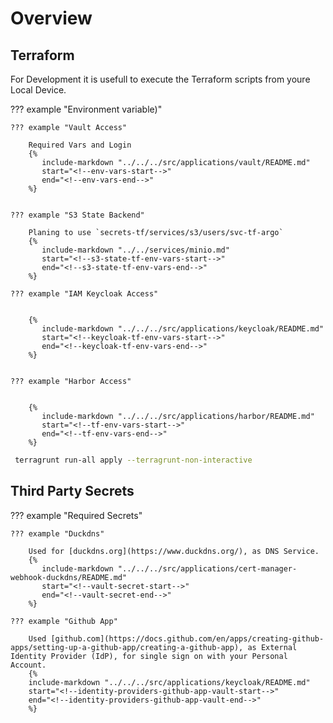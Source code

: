 # Overview



## Terraform

For Development it is usefull to execute the Terraform scripts from youre Local Device.

??? example "Environment variable)"

    ??? example "Vault Access"

        Required Vars and Login
        {%
           include-markdown "../../../src/applications/vault/README.md"
           start="<!--env-vars-start-->"
           end="<!--env-vars-end-->"
        %}


    ??? example "S3 State Backend"

        Planing to use `secrets-tf/services/s3/users/svc-tf-argo`
        {%
           include-markdown "../../services/minio.md"
           start="<!--s3-state-tf-env-vars-start-->"
           end="<!--s3-state-tf-env-vars-end-->"
        %}

    ??? example "IAM Keycloak Access"


        {%
           include-markdown "../../../src/applications/keycloak/README.md"
           start="<!--keycloak-tf-env-vars-start-->"
           end="<!--keycloak-tf-env-vars-end-->"
        %}


    ??? example "Harbor Access"


        {%
           include-markdown "../../../src/applications/harbor/README.md"
           start="<!--tf-env-vars-start-->"
           end="<!--tf-env-vars-end-->"
        %}


```sh
 terragrunt run-all apply --terragrunt-non-interactive
```


## Third Party Secrets

??? example "Required Secrets"

    ??? example "Duckdns"

        Used for [duckdns.org](https://www.duckdns.org/), as DNS Service.
        {%
           include-markdown "../../../src/applications/cert-manager-webhook-duckdns/README.md"
           start="<!--vault-secret-start-->"
           end="<!--vault-secret-end-->"
        %}

    ??? example "Github App"

        Used [github.com](https://docs.github.com/en/apps/creating-github-apps/setting-up-a-github-app/creating-a-github-app), as External Identity Provider (IdP), for single sign on with your Personal Account.
        {%
        include-markdown "../../../src/applications/keycloak/README.md"
        start="<!--identity-providers-github-app-vault-start-->"
        end="<!--identity-providers-github-app-vault-end-->"
        %}
